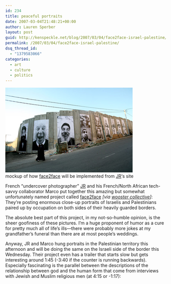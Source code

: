 ```yaml
---
id: 234
title: peaceful portraits
date: 2007-03-04T21:48:21+00:00
author: Lauren Sperber
layout: post
guid: http://kenspeckle.net/blog/2007/03/04/face2face-israel-palestine/
permalink: /2007/03/04/face2face-israel-palestine/
dsq_thread_id:
  - "1379583066"
categories:
  - art
  - culture
  - politics
---
```

<div class="leftpic">
  <a href="http://face2faceproject.com/"><img src="/images/2007/03/face2face.jpg" alt="mockup of face2face implementation" /></a>
  <div class="caption">mockup of how <a href="http://face2faceproject.com/">face2face</a> will be implemented from <a href="http://www.jr-art.net/">JR</a>&#8216;s site</div>
</div>

French &#8220;undercover photographer&#8221; [JR](http://www.jr-art.net/) and his French/North African tech-savvy collaborator Marco put together this amazing but somewhat unfortunately named project called [face2face](http://face2faceproject.com/) _[via [wooster collective](http://www.woostercollective.com/2007/02/face2face_from_jr_and_marco.html)]_: They&#8217;re posting enormous close-up portraits of Israelis and Palestinians paired up by occupation on both sides of their heavily guarded borders.

The absolute best part of this project, in my not-so-humble opinion, is the sheer goofiness of these pictures. I&#8217;m a huge proponent of humor as a cure for pretty much all of life&#8217;s ills&mdash;there were probably more jokes at my grandfather&#8217;s funeral than there are at most people&#8217;s weddings.

Anyway, JR and Marco hung portraits in the Palestinian territory this afternoon and will be doing the same on the Israeli side of the border this Wednesday. Their project even has a trailer that starts slow but gets interesting around 1:45 (-3:40 if the counter is running backwards). Especially fascinating is the parallel between the descriptions of the relationship between god and the human form that come from interviews with Jewish and Muslim religious men (at 4:15 or -1:17):



<p style="display:none;">
  Embedded video doesn&#8217;t seem to work in RSS, so you&#8217;ll have to visit the <a href="http://kenspeckle.net/blog/2007/03/04/face2face-israel-palestine/">actual post</a>.
</p>